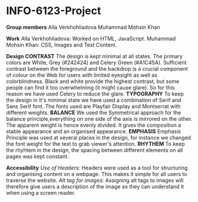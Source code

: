 # INFO-6123-Project

**Group members**
Alla Verkhohliadova
Muhammad Mohsin Khan

**Work**
Alla Verkhohliadova:
Worked on HTML, JavaScript.
Muhammad Mohsin Khan:
CSS, Images and Text Content.

**Design**
**CONTRAST** The design is kept minimal at all states. The primary colors are White, Grey (#242424) and Celery Green (#A1C45A). Sufficient contrast between the foreground and the backdrop is a crucial component of colour on the Web for users with limited eyesight as well as colorblindness. Black and white provide the highest contrast, but some people can find it too overwhelming (it might cause glare). So for this reason we have used Celery to reduce the glare.
**TYPOGRAPHY** To keep the design in it's minimal state we have used a combination of Serif and Sans Serif font. The fonts used are Playfair Display and Montserrat with different weights.
**BALANCE** We used the Symmetrical approach for the balance principle,everything on one side of the axis is mirrored on the other. The apparent weight is hence evenly divided. It gives the composition a stable appearance and an organised appearance.
**EMPHASIS** Emphasis Principle was used at several places in the design, for instance we changed the font weight for the text to grab viewer's attention.
**RHYTHEM** To keep the rhyhtem in the design, the spacing between different elements on all pages was kept constant.

**Accessibility**
_Use of Headers:_
Headers were used as a tool for structuring and organising content on a webpage. This makes it simple for all users to traverse the website.
_Alt tag for images:_
Assigning alt tags to images will therefore give users a description of the image so they can understand it when using a screen reader.


